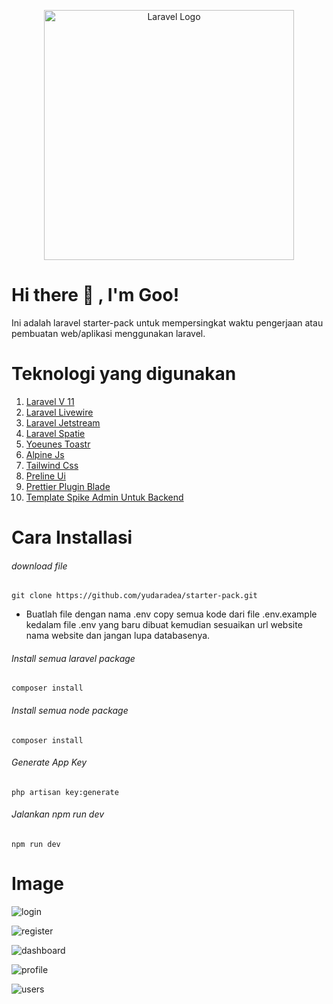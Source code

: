 <p align="center"><a href="https://laravel.com" target="_blank"><img src="https://raw.githubusercontent.com/laravel/art/master/logo-lockup/5%20SVG/2%20CMYK/1%20Full%20Color/laravel-logolockup-cmyk-red.svg" width="400" alt="Laravel Logo"></a></p>

# <summary><strong>Hi there :wave: , I'm Goo!</strong></summary>

Ini adalah laravel starter-pack untuk mempersingkat waktu pengerjaan atau pembuatan web/aplikasi menggunakan laravel.

# Teknologi yang digunakan

1. <a href="https://laravel.com/"> Laravel V 11 </a>
2. <a href="https://livewire.laravel.com/"> Laravel Livewire </a>
3. <a href="https://jetstream.laravel.com/introduction.html"> Laravel Jetstream </a>
4. <a href="https://spatie.be/docs/laravel-permission/v6/installation-laravel"> Laravel Spatie </a>
5. <a href="https://github.com/yoeunes/toastr"> Yoeunes Toastr </a>
6. <a href="https://alpinejs.dev/"> Alpine Js </a>
7. <a href="https://tailwindcss.com/"> Tailwind Css </a>
8. <a href="https://preline.co/"> Preline Ui </a>
9. <a href="https://mattstauffer.com/blog/how-to-set-up-prettier-on-a-laravel-app-to-lint-tailwind-class-order-and-more/"> Prettier Plugin Blade </a>
10. <a href="https://www.wrappixel.com/templates/spike-free-tailwind-admin-template/"> Template Spike Admin Untuk Backend </a>

# Cara Installasi

###### download file

    git clone https://github.com/yudaradea/starter-pack.git

-   Buatlah file dengan nama .env copy semua kode dari file .env.example kedalam file .env yang baru dibuat kemudian sesuaikan url website nama website dan jangan lupa databasenya.

###### Install semua laravel package

    composer install

###### Install semua node package

    composer install

###### Generate App Key

    php artisan key:generate

###### Jalankan npm run dev

    npm run dev

# Image

![login](https://github.com/yudaradea/starter-pack/assets/117655878/bbd66332-49c2-4526-8365-869fc9c04bb1)

![register](https://github.com/yudaradea/starter-pack/assets/117655878/43c07456-0692-4bcc-9063-3cf89ea0f8c6)

![dashboard](https://github.com/yudaradea/starter-pack/assets/117655878/54f90ed1-5746-4313-926f-1f7b6a18b950)

![profile](https://github.com/yudaradea/starter-pack/assets/117655878/ae8596c6-ea12-4237-91d4-7bce0eea0cd9)

![users](https://github.com/yudaradea/starter-pack/assets/117655878/b7695d0e-f30f-4e29-a95b-77259c169b20)

